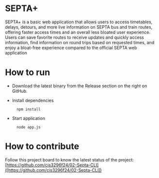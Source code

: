 # SEPTA+
SEPTA+ is a basic web application that allows users to access timetables, delays, detours, and more live information on SEPTA bus and train routes, offering faster access times and an overall less bloated user experience. Users can save favorite routes to receive updates and quickly access information, find information on round trips based on requested times, and enjoy a bloat-free experience compared to the official SEPTA web application

# How to run   
- Download the latest binary from the Release section on the right on GitHub.  
  
- Install dependencies
  ```
    npm install
  ```
- Start application
  ``` 
    node app.js
  ```

# How to contribute
Follow this project board to know the latest status of the project: [https://github.com/cis3296f24/02-Septa-CLI]([https://github.com/cis3296f24/02-Septa-CLI])  
